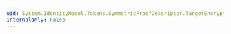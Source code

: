 ```yaml
---
uid: System.IdentityModel.Tokens.SymmetricProofDescriptor.TargetEncryptingCredentials
internalonly: False
---
```

